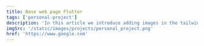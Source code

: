 ```yaml
---
title: Base web page Flutter
tags: ['personal-project']
description: 'In this article we introduce adding images in the tailwind starter blog and the benefits and limitations of the next/image component.'
imgSrc: '/static/images/projects/personal_project.png'
href: 'https://www.google.com'
---
```

